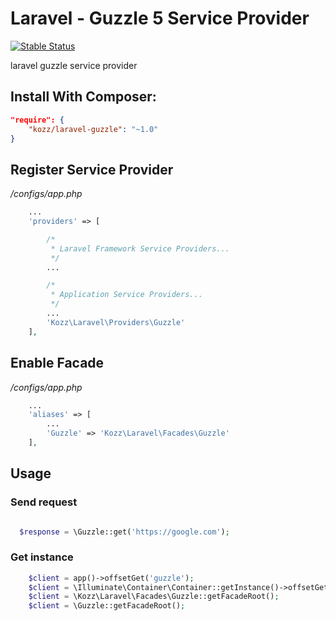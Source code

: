 # Laravel - Guzzle 5 Service Provider
[![Stable Status](https://poser.pugx.org/urakozz/laravel-guzzle/v/stable.png)](https://packagist.org/packages/kozz/laravel-guzzle-provider)

laravel guzzle service provider

## Install With Composer:

```json
"require": {
    "kozz/laravel-guzzle": "~1.0"
}
```

## Register Service Provider

*/configs/app.php*

```php
    ...
    'providers' => [

        /*
         * Laravel Framework Service Providers...
         */
        ...

        /*
         * Application Service Providers...
         */
        ...
        'Kozz\Laravel\Providers\Guzzle'
    ],
```


## Enable Facade

*/configs/app.php*

```php
    ...
    'aliases' => [
        ...
        'Guzzle' => 'Kozz\Laravel\Facades\Guzzle'
    ],
```

## Usage

### Send request

```php

  $response = \Guzzle::get('https://google.com');
```


### Get instance

```php
    $client = app()->offsetGet('guzzle');
    $client = \Illuminate\Container\Container::getInstance()->offsetGet('guzzle');
    $client = \Kozz\Laravel\Facades\Guzzle::getFacadeRoot();
    $client = \Guzzle::getFacadeRoot();
```
